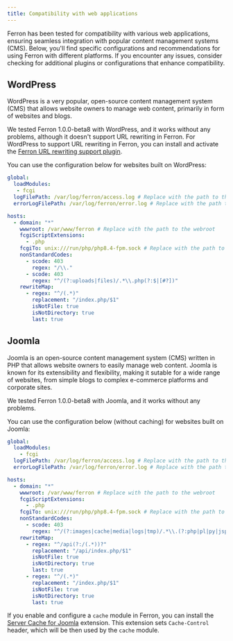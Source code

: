 ```yaml
---
title: Compatibility with web applications
---
```


Ferron has been tested for compatibility with various web applications, ensuring seamless integration with popular content management systems (CMS). Below, you'll find specific configurations and recommendations for using Ferron with different platforms. If you encounter any issues, consider checking for additional plugins or configurations that enhance compatibility.

## WordPress

WordPress is a very popular, open-source content management system (CMS) that allows website owners to manage web content, primarily in form of websites and blogs.

We tested Ferron 1.0.0-beta8 with WordPress, and it works without any problems, although it doesn't support URL rewriting in Ferron. For WordPress to support URL rewriting in Ferron, you can install and activate the [Ferron URL rewriting support plugin](https://github.com/ferronweb/ferron-rewrite-support).

You can use the configuration below for websites built on WordPress:

```yaml
global:
  loadModules:
   - fcgi
  logFilePath: /var/log/ferron/access.log # Replace with the path to the access log
  errorLogFilePath: /var/log/ferron/error.log # Replace with the path to the error log

hosts:
  - domain: "*"
    wwwroot: /var/www/ferron # Replace with the path to the webroot
    fcgiScriptExtensions:
      - .php
    fcgiTo: unix:///run/php/php8.4-fpm.sock # Replace with the path to the PHP-FPM socket
    nonStandardCodes:
      - scode: 403
        regex: "/\\."
      - scode: 403
        regex: "^/(?:uploads|files)/.*\\.php(?:$|[#?])"
    rewriteMap:
      - regex: "^/(.*)"
        replacement: "/index.php/$1"
        isNotFile: true
        isNotDirectory: true
        last: true
```

## Joomla

Joomla is an open-source content management system (CMS) written in PHP that allows website owners to easily manage web content. Joomla is known for its extensibility and flexibility, making it sutable for a wide range of websites, from simple blogs to complex e-commerce platforms and corporate sites.

We tested Ferron 1.0.0-beta8 with Joomla, and it works without any problems.

You can use the configuration below (without caching) for websites built on Joomla:

```yaml
global:
  loadModules:
    - fcgi
  logFilePath: /var/log/ferron/access.log # Replace with the path to the access log
  errorLogFilePath: /var/log/ferron/error.log # Replace with the path to the error log

hosts:
  - domain: "*"
    wwwroot: /var/www/ferron # Replace with the path to the webroot
    fcgiScriptExtensions:
      - .php
    fcgiTo: unix:///run/php/php8.4-fpm.sock # Replace with the path to the PHP-FPM socket
    nonStandardCodes:
      - scode: 403
        regex: "^/(?:images|cache|media|logs|tmp)/.*\\.(?:php|pl|py|jsp|asp|sh|cgi)(?:$|[#?])"
    rewriteMap:
      - regex: "^/api(?:/(.*))?"
        replacement: "/api/index.php/$1"
        isNotFile: true
        isNotDirectory: true
        last: true
      - regex: "^/(.*)"
        replacement: "/index.php/$1"
        isNotFile: true
        isNotDirectory: true
        last: true
```

If you enable and configure a `cache` module in Ferron, you can install the [Server Cache for Joomla](https://www.web-expert.gr/en/joomla-extensions/item/127-nginx-server-cache-joomla) extension. This extension sets `Cache-Control` header, which will be then used by the `cache` module.